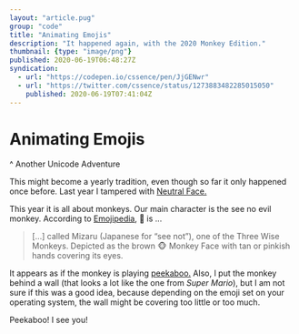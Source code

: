 ```yaml
---
layout: "article.pug"
group: "code"
title: "Animating Emojis"
description: "It happened again, with the 2020 Monkey Edition."
thumbnail: {type: "image/png"}
published: 2020-06-19T06:48:27Z
syndication:
  - url: "https://codepen.io/cssence/pen/JjGENwr"
  - url: "https://twitter.com/cssence/status/1273883482285015050"
    published: 2020-06-19T07:41:04Z
---
```


# Animating Emojis
^ Another Unicode Adventure

This might become a yearly tradition, even though so far it only happened once before. Last year I tampered with [Neutral Face.](/2019/animating-emojis/)

This year it is all about monkeys. Our main character is the see no evil monkey. According to [Emojipedia](https://emojipedia.org/see-no-evil-monkey/), 🙈 is &hellip;

> [&hellip;] called <span lang="ja-JP">Mizaru</span> (Japanese for “see not”), one of the Three Wise Monkeys. Depicted as the brown 🐵 Monkey Face with tan or pinkish hands covering its eyes.

It appears as if the monkey is playing [peekaboo.](https://en.wikipedia.org/wiki/Peekaboo) Also, I put the monkey behind a wall (that looks a lot like the one from _Super Mario_), but I am not sure if this was a good idea, because depending on the emoji set on your operating system, the wall might be covering too little or too much.

Peekaboo! I see you!
